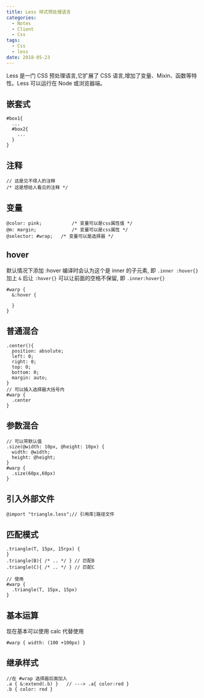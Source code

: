 ```yaml
---
title: Less 样式预处理语言
categories:
  - Notes
  - Client
  - Css
tags:
  - Css
  - less
date: 2018-05-23
---
```


Less 是一门 CSS 预处理语言,它扩展了 CSS 语言,增加了变量、Mixin、函数等特性。Less 可以运行在 Node 或浏览器端。

<!-- more -->

## 嵌套式

~~~less
#box1{
  ...
  #box2{
    ...
  }
}
~~~

## 注释

~~~less
// 这是见不得人的注释
/* 这是想给人看见的注释 */
~~~

## 变量

~~~less
@color: pink;			/* 变量可以是css属性值 */
@m: margin;				/* 变量可以是css属性 */
@selector: #wrap;	/* 变量可以是选择器 */
~~~

## hover

默认情况下添加 :hover 编译时会认为这个是 inner 的子元素, 即 `.inner :hover{}`
加上 `&` 后让 `:hover{}` 可以让前面的空格不保留, 即 `.inner:hover{}`

~~~less
#warp {
  &:hover {

  }
}
~~~

## 普通混合

~~~less
.center(){
  position: absolute;
  left: 0;
  right: 0;
  top: 0;
  bottom: 0;
  margin: auto;
}
// 可以插入选择器大括号内
#warp {
  .center
}
~~~

## 参数混合

~~~less
// 可以带默认值
.size(@width: 10px, @height: 10px) {
  width: @width;
  height: @height;
}
#warp {
  .size(60px,60px)
}
~~~

## 引入外部文件

~~~less
@import "triangle.less";// 引用库|路径文件
~~~

## 匹配模式

~~~less
.triangle(T, 15px, 15rpx) {
}
.triangle(B){ /* .. */ } // 匹配B
.triangle(C){ /* .. */ } // 匹配C

// 使用
#warp { 
  .triangle(T, 15px, 15px)
}
~~~

## 基本运算

现在基本可以使用 calc 代替使用

~~~less
#warp { width: (100 +100px) }
~~~

## 继承样式

~~~less
//在 #wrap 选择器后面加入
.a { &:extend(.b) }   // ---> .a{ color:red }
.b { color: red }
~~~
